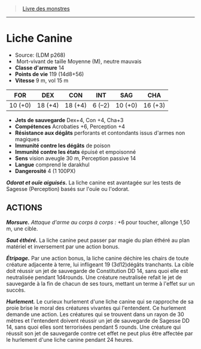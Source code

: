 ﻿> [Livre des monstres](tome_of_beasts.md)

---

# Liche Canine

- Source: (LDM p268)
-  Mort-vivant de taille Moyenne (M), neutre mauvais
- **Classe d'armure** 14
- **Points de vie** 119 (14d8+56)
- **Vitesse** 9 m, vol 15 m

|FOR|DEX|CON|INT|SAG|CHA|
|---|---|---|---|---|---|
|10 (+0)|18 (+4)|18 (+4)|6 (–2)|10 (+0)|16 (+3)|

- **Jets de sauvegarde** Dex+4, Con +4, Cha+3
- **Compétences** Acrobaties +6, Perception +4
- **Résistance aux dégâts** perforants et contondants issus d'armes non magiques
- **Immunité contre les dégâts** de poison
- **Immunité contre les états** épuisé et empoisonné
- **Sens** vision aveugle 30 m, Perception passive 14
- **Langue** comprend le darakhul
- **Dangerosité** 4 (1 100PX)

**_Odorat et ouïe aiguisés._** La liche canine est avantagée sur les tests de Sagesse (Perception) basés sur l'ouïe ou l'odorat.

## ACTIONS

**_Morsure._** _Attaque d'arme au corps à corps :_ +6 pour toucher, allonge 1,50 m, une cible.

**_Saut éthéré._** La liche canine peut passer par magie du plan éthéré au plan matériel et inversement par une action bonus.

**_Étripage._** Par une action bonus, la liche canine déchire les chairs de toute créature adjacente à terre, lui infligeant 19 (3d12)dégâts tranchants. La cible doit réussir un jet de sauvegarde de Constitution DD 14, sans quoi elle est neutralisée pendant 1d4rounds. Une créature neutralisée refait le jet de sauvegarde à la fin de chacun de ses tours, mettant un terme à l'effet sur un succès.

**_Hurlement._** Le curieux hurlement d'une liche canine qui se rapproche de sa proie brise le moral des créatures vivantes qui l'entendent. Ce hurlement demande une action. Les créatures qui se trouvent dans un rayon de 30 mètres et l'entendent doivent réussir un jet de sauvegarde de Sagesse DD 14, sans quoi elles sont terrorisées pendant 5 rounds. Une créature qui réussit son jet de sauvegarde contre cet effet ne peut plus être affectée par le hurlement d'une liche canine pendant 24 heures.

